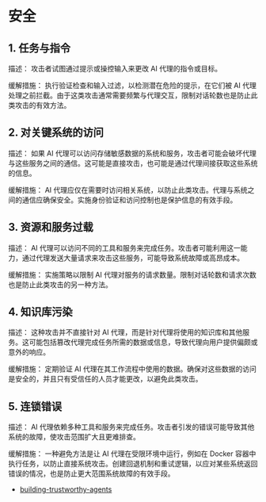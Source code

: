 # 安全

## 1. 任务与指令

描述： 攻击者试图通过提示或操控输入来更改 AI 代理的指令或目标。

缓解措施： 执行验证检查和输入过滤，以检测潜在危险的提示，在它们被 AI 代理处理之前拦截。由于这类攻击通常需要频繁与代理交互，限制对话轮数也是防止此类攻击的有效方法。

## 2. 对关键系统的访问

描述： 如果 AI 代理可以访问存储敏感数据的系统和服务，攻击者可能会破坏代理与这些服务之间的通信。这可能是直接攻击，也可能是通过代理间接获取这些系统的信息。

缓解措施： AI 代理应仅在需要时访问相关系统，以防止此类攻击。代理与系统之间的通信应确保安全。实施身份验证和访问控制也是保护信息的有效手段。

## 3. 资源和服务过载

描述： AI 代理可以访问不同的工具和服务来完成任务。攻击者可能利用这一能力，通过代理发送大量请求来攻击这些服务，可能导致系统故障或高昂成本。

缓解措施： 实施策略以限制 AI 代理对服务的请求数量。限制对话轮数和请求次数也是防止此类攻击的另一种方法。

## 4. 知识库污染

描述： 这种攻击并不直接针对 AI 代理，而是针对代理将使用的知识库和其他服务。这可能包括篡改代理完成任务所需的数据或信息，导致代理向用户提供偏颇或意外的响应。

缓解措施： 定期验证 AI 代理在其工作流程中使用的数据。确保对这些数据的访问是安全的，并且只有受信任的人员才能更改，以避免此类攻击。

## 5. 连锁错误

描述： AI 代理依赖多种工具和服务来完成任务。攻击者引发的错误可能导致其他系统的故障，使攻击范围扩大且更难排查。

缓解措施： 一种避免方法是让 AI 代理在受限环境中运行，例如在 Docker 容器中执行任务，以防止直接系统攻击。创建回退机制和重试逻辑，以应对某些系统返回错误的情况，也是防止更大范围系统故障的有效手段。

- [building-trustworthy-agents](https://github.com/pengjinning/ai-agents-for-beginners/tree/main/translations/zh/06-building-trustworthy-agents)

